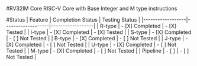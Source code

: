 #RV32IM Core
RISC-V Core with Base Integer and M type instructions

#Status
| Feature          | Completion Status | Testing Status   |
|------------------|-------------------|------------------|
| R-type           | - [X] Completed   | - [X] Tested     |
| I-type           | - [X] Completed   | - [X] Tested     |
| S-type           | - [X] Completed   | - [ ] Not Tested |
| B-type           | - [X] Completed   | - [ ] Not Tested |
| J-type           | - [X] Completed   | - [ ] Not Tested |
| U-type           | - [X] Completed   | - [ ] Not Tested |
| M-type           | - [X] Completed   | - [ ] Not Tested |
| Pipeline         | - [ ]             | - [ ] Not Tested |
